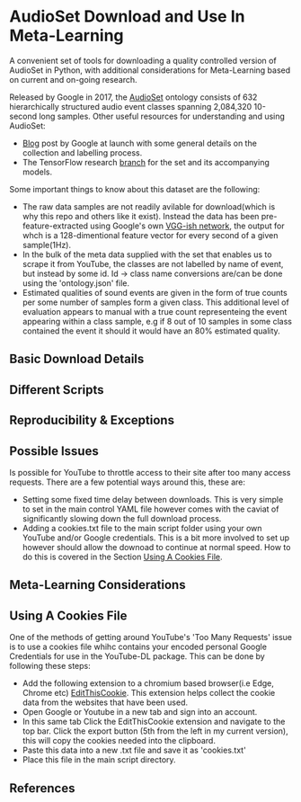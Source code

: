 # AudioSet Download and Use In Meta-Learning
A convenient set of tools for downloading a quality controlled version of AudioSet in Python, with additional considerations for Meta-Learning based on current and on-going research.


Released by Google in 2017, the [AudioSet](https://research.google.com/audioset/) ontology consists of 632 hierarchically structured audio event classes spanning 2,084,320 10-second long samples. Other useful resources for understanding and using AudioSet:
- [Blog](https://ai.googleblog.com/2017/03/announcing-audioset-dataset-for-audio.html) post by Google at launch with some general details on the collection and labelling process.
- The TensorFlow research [branch](https://github.com/tensorflow/models/tree/master/research/audioset#models-for-audioset-a-large-scale-dataset-of-audio-events) for the set and its accompanying models.

Some important things to know about this dataset are the following:
- The raw data samples are not readily avilable for download(which is why this repo and others like it exist). Instead the data has been pre-feature-extracted using Google's own [VGG-ish network](https://github.com/tensorflow/models/tree/master/research/audioset/vggish), the output for whch is a 128-dimentional feature vector for every second of a given sample(1Hz).
- In the bulk of the meta data supplied with the set that enables us to scrape it from YouTube, the classes are not labelled by name of event, but instead by some id. Id -> class name conversions are/can be done using the 'ontology.json' file.
- Estimated qualities of sound events are given in the form of true counts per some number of samples form a given class. This additional level of evaluation appears to manual with a true count representeing the event appearing within a class sample, e.g if 8 out of 10 samples in some class contained the event it should it would have an 80% estimated quality.


## Basic Download Details

## Different Scripts

## Reproducibility & Exceptions

## Possible Issues
Is possible for YouTube to throttle access to their site after too many access requests. There are a few potential ways around this, these are:
- Setting some fixed time delay between downloads. This is very simple to set in the main control YAML file however comes with the caviat of significantly slowing down the full download process.
- Adding a cookies.txt file to the main script folder using your own YouTube and/or Google credentials. This is a bit more involved to set up however should allow the downoad to continue at normal speed. How to do this is covered in the Section  [Using A Cookies File](#markdown-Using-A-Cookies-File).


## Meta-Learning Considerations

## Using A Cookies File

One of the methods of getting around YouTube's 'Too Many Requests' issue is to use a cookies file whihc contains your encoded personal Google Credentials for use in the YouTube-DL package. This can be done by following these steps:
- Add the following extension to a chromium based browser(i.e Edge, Chrome etc) [EditThisCookie](https://chrome.google.com/webstore/detail/editthiscookie/fngmhnnpilhplaeedifhccceomclgfbg). This extension helps collect the cookie data from the websites that have been used.
- Open Google or Youtube in a new tab and sign into an account.
- In this same tab Click the EditThisCookie extension and navigate to the top bar. Click the export button (5th from the left in my current version), this will copy the cookies needed into the clipboard.
- Paste this data into a new .txt file and save it as 'cookies.txt'
- Place this file in the main script directory.





## References
